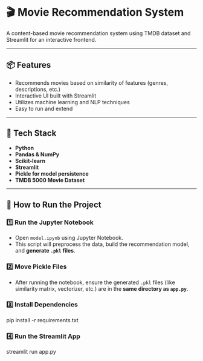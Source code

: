 # 🎬 Movie Recommendation System

A content-based movie recommendation system using TMDB dataset and Streamlit for an interactive frontend.

---

## 📦 Features

- Recommends movies based on similarity of features (genres, descriptions, etc.)
- Interactive UI built with Streamlit
- Utilizes machine learning and NLP techniques
- Easy to run and extend

---

## 🧠 Tech Stack

- **Python**
- **Pandas & NumPy**
- **Scikit-learn**
- **Streamlit**
- **Pickle for model persistence**
- **TMDB 5000 Movie Dataset**

---

## 🚀 How to Run the Project

### 1️⃣ Run the Jupyter Notebook

- Open `model.ipynb` using Jupyter Notebook.
- This script will preprocess the data, build the recommendation model, and **generate `.pkl` files**.

### 2️⃣ Move Pickle Files

- After running the notebook, ensure the generated `.pkl` files (like similarity matrix, vectorizer, etc.) are in the **same directory as `app.py`**.

### 3️⃣ Install Dependencies

pip install -r requirements.txt

### 4️⃣ Run the Streamlit App
streamlit run app.py
